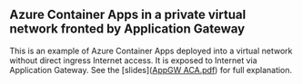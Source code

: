 ## Azure Container Apps in a private virtual network fronted by Application Gateway

This is an example of Azure Container Apps deployed into a virtual network without direct ingress Internet access. It is exposed to Internet via Application Gateway. See the [slides]([AppGW ACA.pdf](https://github.com/chianw/chianw/blob/main/AppGWACA.pdf)) for full explanation.
